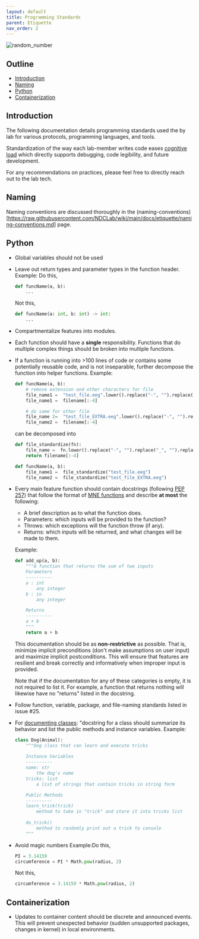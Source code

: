 ```yaml
---
layout: default
title: Programming Standards
parent: Etiquette
nav_order: 2
---
```


![random_number](https://user-images.githubusercontent.com/26397102/124515039-73b09d80-ddac-11eb-98b4-cf4d8905dfa3.png)

## Outline 

* [Introduction](#Introduction)
* [Naming](#Naming)
* [Python](#Python)
* [Containerization](#Containerization)

## Introduction
The following documentation details programming standards used the by lab for various protocols, programming languages, and tools.

Standardization of the way each lab-member writes code eases [cognitive load](https://en.wikipedia.org/wiki/Cognitive_load) which directly supports debugging, code legibility, and future development. 

For any recommendations on practices, please feel free to directly reach out to the lab tech. 

## Naming
Naming conventions are discussed thoroughly in the (naming-conventions)[https://raw.githubusercontent.com/NDCLab/wiki/main/docs/etiquette/naming-conventions.md] page. 

## Python

- Global variables should not be used

- Leave out return types and parameter types in the function header.
    Example: Do this,
    ```python
    def funcName(a, b):
        ...
    ```
    Not this,
    ```python
    def funcName(a: int, b: int) -> int:
        ...
    ```

- Compartmentalize features into modules. 

- Each function should have a **single** responsibility. Functions that do multiple complex things should be broken into multiple functions. 

- If a function is running into >100 lines of code or contains some potentially reusable code, and is not inseparable, further decompose the function into helper functions. 
    Example:
    ```python
    def funcName(a, b):
        # remove extension and other characters for file 
        file_name1 =  "test_file.eeg".lower().replace("-", "").replace("_", "").replace(" ", "")
        file_name1 =  filename[:-4] 

        # do same for other file
        file_name 2=  "test_file_EXTRA.eeg".lower().replace("-", "").replace("_", "").replace(" ", "")
        file_name2 =  filename[:-4] 
    ```

    can be decomposed into

    ```python
    def file_standardize(fn):
        file_name =  fn.lower().replace("-", "").replace("_", "").replace(" ", "")
        return filename[:-4] 

    def funcName(a, b):
        file_name1 =  file_standardize("test_file.eeg")
        file_name2 =  file_standardize("test_file_EXTRA.eeg")
    ```

- Every main feature function should contain docstrings (following [PEP 257](https://www.python.org/dev/peps/pep-0257/#multi-line-docstrings)) that follow the format of [MNE functions](https://github.com/mne-tools/mne-python/blob/maint/0.22/mne/io/egi/egi.py#L89-L154) and describe **at most** the following:
    - A brief description as to what the function does.
    - Parameters: which inputs will be provided to the function?
    - Throws: which exceptions will the function throw (if any).
    - Returns: which inputs will be returned, and what changes will be made to them.
  
    Example:
    ```python
    def add_up(a, b):
        """A function that returns the sum of two inputs 
        Parameters 
        ----------
        a : int
            any integer
        b : in
            any integer

        Returns 
        ----------
        a + b
        """
        return a + b
    ```

    This documentation should be as **non-restrictive** as possible. That is, minimize implicit preconditions (don't make assumptions on user input) and maximize implicit postconditions. This will ensure that features are resilient and break correctly and informatively when improper input is provided. 

    Note that if the documentation for any of these categories is empty, it is not required to list it.  For example, a function that returns nothing will likewise have no "returns" listed in the docstring. 

- Follow function, variable, package, and file-naming standards listed in issue #25.

- For [documenting classes](https://www.python.org/dev/peps/pep-0257/#multi-line-docstrings): "docstring for a class should summarize its behavior and list the public methods and instance variables. 
    Example:
    ```python
    class Dog(Animal):
        """Dog class that can learn and execute tricks 
        
        Instance Variables
        ----------
        name: str
            the dog's name 
        tricks: list
            a list of strings that contain tricks in string form

        Public Methods
        ----------
        learn_trick(trick)
            method to take in "trick" and store it into tricks list
        
        do_trick()
            method to randomly print out a trick to console
        """
    ```

- Avoid magic numbers
    Example:Do this,
    ```python
    PI = 3.14159
    circumference = PI * Math.pow(radius, 2)
    ```
    Not this,
    ```python
    circumference = 3.14159 * Math.pow(radius, 2)
    ```


## Containerization
- Updates to container content should be discrete and announced events. This will prevent unexpected behavior (sudden unsupported packages, changes in kernel) in local environments. 
